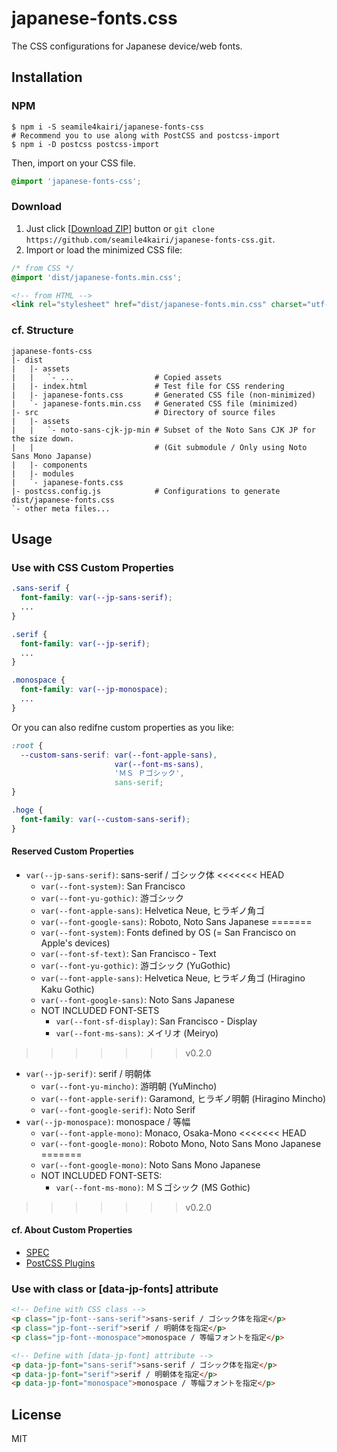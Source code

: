 japanese-fonts.css
==================

The CSS configurations for Japanese device/web fonts.

Installation
------------

### NPM

```shell
$ npm i -S seamile4kairi/japanese-fonts-css
# Recommend you to use along with PostCSS and postcss-import
$ npm i -D postcss postcss-import
```

Then, import on your CSS file.

```css
@import 'japanese-fonts-css';
```

### Download

1. Just click \[[Download ZIP](https://github.com/seamile4kairi/japanese-fonts-css/archive/master.zip)\] button or ``git clone https://github.com/seamile4kairi/japanese-fonts-css.git``.
2. Import or load the minimized CSS file:
```css
/* from CSS */
@import 'dist/japanese-fonts.min.css';
```
```html
<!-- from HTML -->
<link rel="stylesheet" href="dist/japanese-fonts.min.css" charset="utf-8">
```

### cf. Structure

```
japanese-fonts-css
|- dist
|   |- assets
|   |   `- ...                  # Copied assets
|   |- index.html               # Test file for CSS rendering
|   |- japanese-fonts.css       # Generated CSS file (non-minimized)
|   `- japanese-fonts.min.css   # Generated CSS file (minimized)
|- src                          # Directory of source files
|   |- assets
|   |   `- noto-sans-cjk-jp-min # Subset of the Noto Sans CJK JP for the size down.
|   |                           # (Git submodule / Only using Noto Sans Mono Japanse)
|   |- components
|   |- modules
|   `- japanese-fonts.css
|- postcss.config.js            # Configurations to generate dist/japanese-fonts.css
`- other meta files...
```

Usage
-----

### Use with CSS Custom Properties

```css
.sans-serif {
  font-family: var(--jp-sans-serif);
  ...
}

.serif {
  font-family: var(--jp-serif);
  ...
}

.monospace {
  font-family: var(--jp-monospace);
  ...
}
```

Or you can also redifne custom properties as you like:

```css
:root {
  --custom-sans-serif: var(--font-apple-sans),
                       var(--font-ms-sans),
                       'ＭＳ Ｐゴシック',
                       sans-serif;
}

.hoge {
  font-family: var(--custom-sans-serif);
}
```

#### Reserved Custom Properties

- ``var(--jp-sans-serif)``: sans-serif / ゴシック体
<<<<<<< HEAD
  - ``var(--font-system)``:       San Francisco
  - ``var(--font-yu-gothic)``:    游ゴシック
  - ``var(--font-apple-sans)``:   Helvetica Neue, ヒラギノ角ゴ
  - ``var(--font-google-sans)``:  Roboto, Noto Sans Japanese
=======
  - ``var(--font-system)``:       Fonts defined by OS (= San Francisco on Apple's devices)
  - ``var(--font-sf-text)``:      San Francisco - Text
  - ``var(--font-yu-gothic)``:    游ゴシック (YuGothic)
  - ``var(--font-apple-sans)``:   Helvetica Neue, ヒラギノ角ゴ (Hiragino Kaku Gothic)
  - ``var(--font-google-sans)``:  Noto Sans Japanese
  - NOT INCLUDED FONT-SETS
    - ``var(--font-sf-display)``: San Francisco - Display
    - ``var(--font-ms-sans)``:    メイリオ (Meiryo)
>>>>>>> v0.2.0
- ``var(--jp-serif)``: serif / 明朝体
  - ``var(--font-yu-mincho)``:    游明朝 (YuMincho)
  - ``var(--font-apple-serif)``:  Garamond, ヒラギノ明朝 (Hiragino Mincho)
  - ``var(--font-google-serif)``: Noto Serif
- ``var(--jp-monospace)``: monospace / 等幅
  - ``var(--font-apple-mono)``:   Monaco, Osaka-Mono
<<<<<<< HEAD
  - ``var(--font-google-mono)``:  Roboto Mono, Noto Sans Mono Japanese
=======
  - ``var(--font-google-mono)``:  Noto Sans Mono Japanese
  - NOT INCLUDED FONT-SETS:
    - ``var(--font-ms-mono)``:    ＭＳゴシック (MS Gothic)
>>>>>>> v0.2.0

#### cf. About Custom Properties

- [SPEC](https://www.w3.org/TR/css-variables/)
- [PostCSS Plugins](https://github.com/postcss/postcss-custom-properties)

### Use with class or [data-jp-fonts] attribute

```html
<!-- Define with CSS class -->
<p class="jp-font--sans-serif">sans-serif / ゴシック体を指定</p>
<p class="jp-font--serif">serif / 明朝体を指定</p>
<p class="jp-font--monospace">monospace / 等幅フォントを指定</p>

<!-- Define with [data-jp-font] attribute -->
<p data-jp-font="sans-serif">sans-serif / ゴシック体を指定</p>
<p data-jp-font="serif">serif / 明朝体を指定</p>
<p data-jp-font="monospace">monospace / 等幅フォントを指定</p>
```

License
-------

MIT
